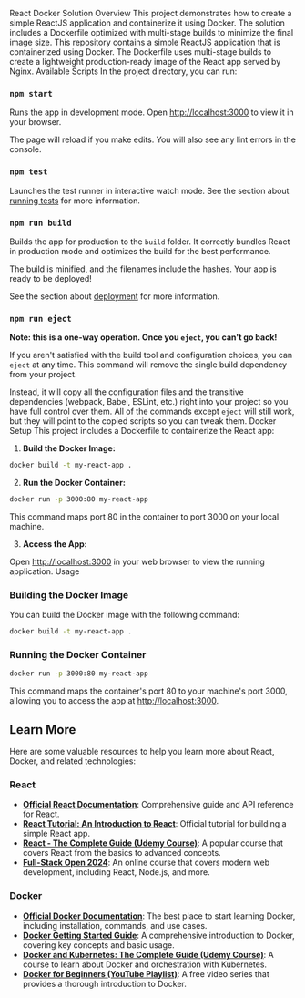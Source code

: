 React Docker Solution
Overview
This project demonstrates how to create a simple ReactJS application and containerize it using Docker. The solution includes a Dockerfile optimized with multi-stage builds to minimize the final image size.
This repository contains a simple ReactJS application that is containerized using Docker. The Dockerfile uses multi-stage builds to create a lightweight production-ready image of the React app served by Nginx.
Available Scripts
In the project directory, you can run:

### `npm start`
Runs the app in development mode.
Open [http://localhost:3000](http://localhost:3000) to view it in your browser.

The page will reload if you make edits.
You will also see any lint errors in the console.

### `npm test`
Launches the test runner in interactive watch mode.
See the section about [running tests](https://facebook.github.io/create-react-app/docs/running-tests) for more information.

### `npm run build`
Builds the app for production to the `build` folder.
It correctly bundles React in production mode and optimizes the build for the best performance.

The build is minified, and the filenames include the hashes.
Your app is ready to be deployed!

See the section about [deployment](https://facebook.github.io/create-react-app/docs/deployment) for more information.

### `npm run eject`
**Note: this is a one-way operation. Once you `eject`, you can't go back!**

If you aren't satisfied with the build tool and configuration choices, you can `eject` at any time. This command will remove the single build dependency from your project.

Instead, it will copy all the configuration files and the transitive dependencies (webpack, Babel, ESLint, etc.) right into your project so you have full control over them. All of the commands except `eject` will still work, but they will point to the copied scripts so you can tweak them.
Docker Setup
This project includes a Dockerfile to containerize the React app:

1. **Build the Docker Image:**

```bash
docker build -t my-react-app .
```

2. **Run the Docker Container:**

```bash
docker run -p 3000:80 my-react-app
```

This command maps port 80 in the container to port 3000 on your local machine.

3. **Access the App:**

Open [http://localhost:3000](http://localhost:3000) in your web browser to view the running application.
Usage
### Building the Docker Image
You can build the Docker image with the following command:

```bash
docker build -t my-react-app .
```

### Running the Docker Container
```bash
docker run -p 3000:80 my-react-app
```

This command maps the container's port 80 to your machine's port 3000, allowing you to access the app at [http://localhost:3000](http://localhost:3000).

## Learn More

Here are some valuable resources to help you learn more about React, Docker, and related technologies:

### React

- **[Official React Documentation](https://reactjs.org/docs/getting-started.html)**: Comprehensive guide and API reference for React.
- **[React Tutorial: An Introduction to React](https://reactjs.org/tutorial/tutorial.html)**: Official tutorial for building a simple React app.
- **[React - The Complete Guide (Udemy Course)](https://www.udemy.com/course/react-the-complete-guide-incl-redux/)**: A popular course that covers React from the basics to advanced concepts.
- **[Full-Stack Open 2024](https://fullstackopen.com/en/)**: An online course that covers modern web development, including React, Node.js, and more.

### Docker

- **[Official Docker Documentation](https://docs.docker.com/get-started/)**: The best place to start learning Docker, including installation, commands, and use cases.
- **[Docker Getting Started Guide](https://docs.docker.com/get-started/)**: A comprehensive introduction to Docker, covering key concepts and basic usage.
- **[Docker and Kubernetes: The Complete Guide (Udemy Course)](https://www.udemy.com/course/docker-and-kubernetes-the-complete-guide/)**: A course to learn about Docker and orchestration with Kubernetes.
- **[Docker for Beginners (YouTube Playlist)](https://www.youtube.com/playlist?list=PL9ooVrP1hQOHUKuqGuiWLQoJ-LD25KxI5)**: A free video series that provides a thorough introduction to Docker.

